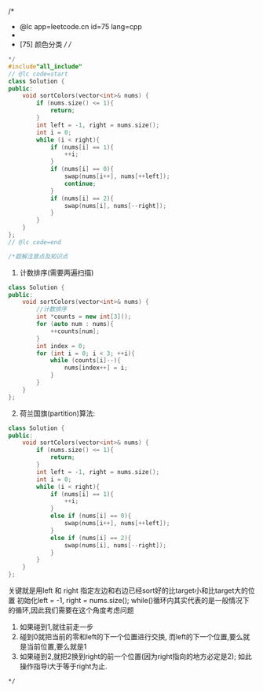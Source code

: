 /*
 * @lc app=leetcode.cn id=75 lang=cpp
 *
 * [75] 颜色分类
 */
/*
```C++
*/
#include"all_include"
// @lc code=start
class Solution {
public:
    void sortColors(vector<int>& nums) {
        if (nums.size() <= 1){
            return;
        }
        int left = -1, right = nums.size();
        int i = 0;
        while (i < right){
            if (nums[i] == 1){
                ++i;
            }
            if (nums[i] == 0){
                swap(nums[i++], nums[++left]);
                continue;
            }
            if (nums[i] == 2){
                swap(nums[i], nums[--right]);
            } 
        }
    }
};
// @lc code=end

/*题解注意点及知识点
```
1. 计数排序(需要两遍扫描)
```C++
class Solution {
public:
    void sortColors(vector<int>& nums) {
        //计数排序
        int *counts = new int[3]();
        for (auto num : nums){
            ++counts[num];
        }
        int index = 0;
        for (int i = 0; i < 3; ++i){
            while (counts[i]--){
                nums[index++] = i;
            }
        }
    }
};
```

2. 荷兰国旗(partition)算法:
```C++
class Solution {
public:
    void sortColors(vector<int>& nums) {
        if (nums.size() <= 1){
            return;
        }
        int left = -1, right = nums.size();
        int i = 0;
        while (i < right){
            if (nums[i] == 1){
                ++i;
            }
            else if (nums[i] == 0){
                swap(nums[i++], nums[++left]);
            }
            else if (nums[i] == 2){
                swap(nums[i], nums[--right]);
            } 
        }
    }
};
```
关键就是用left 和 right 指定左边和右边已经sort好的比target小和比target大的位置
初始化left = -1, right = nums.size();
while()循环内其实代表的是一般情况下的循环,因此我们需要在这个角度考虑问题
1. 如果碰到1,就往前走一步
2. 碰到0就把当前的零和left的下一个位置进行交换,
而left的下一个位置,要么就是当前位置,要么就是1
3. 如果碰到2,就把2换到right的前一个位置(因为right指向的地方必定是2);
如此操作指导i大于等于right为止.

```
*/
